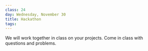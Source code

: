 ```yaml
---
class: 24
day: Wednesday, November 30
title: Hackathon
tags: 
---
```


We will work together in class on your projects. Come in class with questions and problems.